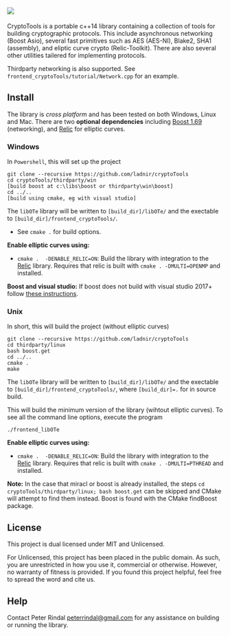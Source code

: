 ![](https://github.com/ladnir/cryptoTools/blob/master/title.PNG)
=====


CryptoTools is a portable c++14 library containing a collection of tools for building cryptographic protocols. This include asynchronous networking (Boost Asio), several fast primitives such as AES (AES-NI), Blake2, SHA1 (assembly), and eliptic curve crypto (Relic-Toolkit). There are also several other utilities tailered for implementing protocols.

Thirdparty networking is also supported. See `frontend_cryptoTools/tutorial/Network.cpp` for an example.
  

 
## Install
 
The library is *cross platform* and has been tested on both Windows, Linux and Mac. There are two **optional dependencies** including [Boost 1.69](http://www.boost.org/) (networking), and [Relic](https://github.com/relic-toolkit/relic/) for elliptic curves. 

### Windows

In `Powershell`, this will set up the project 

```
git clone --recursive https://github.com/ladnir/cryptoTools
cd cryptoTools/thirdparty/win
[build boost at c:\libs\boost or thirdparty\win\boost]
cd ../..
[build using cmake, eg with visual studio]
```
The `libOTe` library will be written to `[build_dir]/libOTe/` and the exectable to `[build_dir]/frontend_cryptoTools/`.

 * See `cmake .` for build options.

**Enable elliptic curves using:**
 * `cmake .  -DENABLE_RELIC=ON`: Build the library with integration to the 
      [Relic](https://github.com/relic-toolkit/relic/) library. Requires that
      relic is built with `cmake . -DMULTI=OPENMP` and installed.

**Boost and visual studio:**  If boost does not build with visual studio 2017+
follow [these instructions](https://stackoverflow.com/questions/41464356/build-boost-with-msvc-14-1-vs2017-rc). 

### Unix
 
 In short, this will build the project (without elliptic curves)

```
git clone --recursive https://github.com/ladnir/cryptoTools
cd thirdparty/linux
bash boost.get
cd ../..
cmake .
make
```
The `libOTe` library will be written to `[build_dir]/libOTe/` and the exectable to `[build_dir]/frontend_cryptoTools/`, where `[build_dir]=.` for in source build.

This will build the minimum version of the library (wihtout elliptic curves).
 To see all the command line options, execute the program 
 
`./frontend_libOTe`


**Enable elliptic curves using:**
 * `cmake .  -DENABLE_RELIC=ON`: Build the library with integration to the 
      [Relic](https://github.com/relic-toolkit/relic/) library. Requires that
      relic is built with `cmake . -DMULTI=PTHREAD` and installed.

**Note:** In the case that miracl or boost is already installed, the steps 
`cd cryptoTools/thirdparty/linux; bash boost.get` can be skipped and CMake will attempt 
to find them instead. Boost is found with the CMake findBoost package. 


 ## License
This project is dual licensed under MIT and Unlicensed.

For Unlicensed, this project has been placed in the public domain. As such, you are unrestricted in how you use it, 
commercial or otherwise. However, no warranty of fitness is provided. If you found this project 
helpful, feel free to spread the word and cite us.
 

 
 
 
## Help
 
Contact Peter Rindal peterrindal@gmail.com for any assistance on building or running the library.
 

